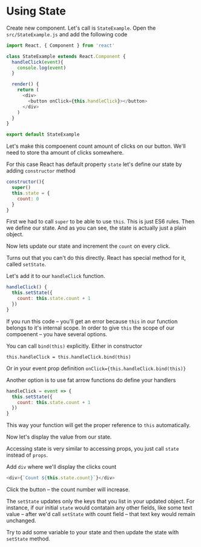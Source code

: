 # Using State

Create new component. Let's call is `StateExample`. Open the `src/StateExample.js` and add the following code

```js
import React, { Component } from 'react'

class StateExample extends React.Component {
  handleClick(event){
    console.log(event)
  }

  render() {
    return (
      <div>
        <button onClick={this.handleClick}></button>
      </div>
    )
  }
}

export default StateExample
```

Let's make this compoenent count amount of clicks on our button. We'll need to store tha amount of clicks somewhere.

For this case React has default property `state` let's define our state by adding `constructor` method

```js
constructor(){
  super()
  this.state = {
    count: 0
  }
}
```

First we had to call `super` to be able to use `this`. This is just ES6 rules. Then we define our state. And as you can see, the state is actually just a plain object.

Now lets update our state and increment the `count` on every click.

Turns out that you can't do this directly. React has special method for it, called `setState`. 

Let's add it to our `handleClick` function.

```js
handleClick() {
  this.setState({
    count: this.state.count + 1
  })
}
```

If you run this code – you'll get an error because `this` in our function belongs to it's internal scope. In order to give `this` the scope of our compoenent – you have several options.

You can call `bind(this)` explicitly. Either in constructor

```
this.handleClick = this.handleClick.bind(this)
```

Or in your event prop definition `onClick={this.handleClick.bind(this)}`

Another option is to use fat arrow functions do define your handlers

```js
handleClick = event => {
  this.setState({
    count: this.state.count + 1
  })
}
```

This way your function will get the proper reference to `this` automatically.

Now let's display the value from our state.

Accessing state is very similar to accessing props, you just call `state` instead of `props`.

Add `div` where we'll display the clicks count

```js
<div>{`Count ${this.state.count}`}</div>
```

Click the button – the count number will increase.

The `setState` updates only the keys that you list in your updated object. For instance, if our initial `state` would contatain any other fields, like some text value – after we'd call `setState` with count field – that text key would remain unchanged.

Try to add some variable to your state and then update the state with `setState` method.